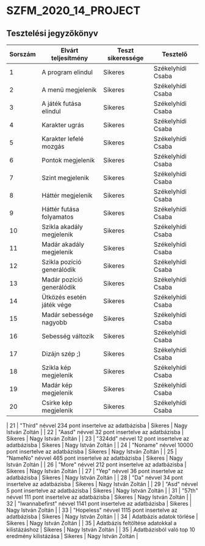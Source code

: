 # SZFM\_2020\_14\_PROJECT

## Tesztelési jegyzőkönyv

Sorszám | Elvárt teljesítmény | Teszt sikeressége | Tesztelő |
| --- | --- | --- | --- |
| 1 | A program elindul | Sikeres | Székelyhídi Csaba |
| 2 | A menü megjelenik | Sikeres | Székelyhídi Csaba |
| 3 | A játék futása elindul | Sikeres | Székelyhídi Csaba |
| 4 | Karakter ugrás | Sikeres | Székelyhídi Csaba |
| 5 | Karakter lefelé mozgás | Sikeres | Székelyhídi Csaba |
| 6 | Pontok megjelenik | Sikeres | Székelyhídi Csaba |
| 7 | Szint megjelenik | Sikeres | Székelyhídi Csaba |
| 8 | Háttér megjelenik | Sikeres | Székelyhídi Csaba |
| 9 | Háttér futása folyamatos | Sikeres | Székelyhídi Csaba |
| 10 | Szikla akadály megjelenik | Sikeres | Székelyhídi Csaba |
| 11 | Madár akadály megjelenik | Sikeres | Székelyhídi Csaba |
| 12 | Szikla pozíció generálódik | Sikeres | Székelyhídi Csaba |
| 13 | Madár pozíció generálódik | Sikeres | Székelyhídi Csaba |
| 14 | Ütközés esetén játék vége | Sikeres | Székelyhídi Csaba |
| 15 | Madár sebessége nagyobb | Sikeres | Székelyhídi Csaba |
| 16 | Sebesség változik | Sikeres | Székelyhídi Csaba |
| 17 | Dizájn szép ;) | Sikeres | Székelyhídi Csaba |
| 18 | Szikla kép megjelenik | Sikeres | Székelyhídi Csaba |
| 19 | Madár kép megjelenik | Sikeres | Székelyhídi Csaba |
| 20 | Csirke kép megjelenik | Sikeres | Székelyhídi Csaba |

| 21 | "Third" névvel 234 pont insertelve az adatbázisba | Sikeres | Nagy István Zoltán |
| 22 | "Aasd" névvel 32 pont insertelve az adatbázisba | Sikeres | Nagy István Zoltán |
| 23 | "324dd" névvel 12 pont insertelve az adatbázisba | Sikeres | Nagy István Zoltán |
| 24 | "Noname" névvel 10000 pont insertelve az adatbázisba | Sikeres | Nagy István Zoltán |
| 25 | "NameNo" névvel 465 pont insertelve az adatbázisba | Sikeres | Nagy István Zoltán |
| 26 | "More" névvel 212 pont insertelve az adatbázisba | Sikeres | Nagy István Zoltán |
| 27 | "Yep" névvel 36 pont insertelve az adatbázisba | Sikeres | Nagy István Zoltán |
| 28 | "Da" névvel 34 pont insertelve az adatbázisba | Sikeres | Nagy István Zoltán |
| 29 | "Asd" névvel 5 pont insertelve az adatbázisba | Sikeres | Nagy István Zoltán |
| 31 | "57th" névvel 111 pont insertelve az adatbázisba | Sikeres | Nagy István Zoltán |
| 32 | "Iwannabefirst" névvel 1141 pont insertelve az adatbázisba | Sikeres | Nagy István Zoltán |
| 33 | "Hopeless" névvel 1115 pont insertelve az adatbázisba | Sikeres | Nagy István Zoltán |
| 34 | Adatbázis adatok törlése | Sikeres | Nagy István Zoltán |
| 35 | Adatbázis feltöltése adatokkal a kilistázáshoz | Sikeres | Nagy István Zoltán |
| 35 | Adatbázisból való top 10 eredmény kilistázása | Sikeres | Nagy István Zoltán |


